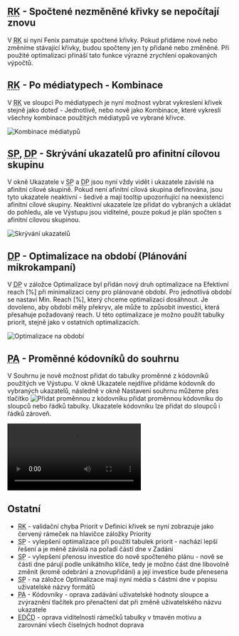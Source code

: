 ﻿---
categories: [fenix]
layout: fenix
---
## <abbr title="Reachové křivky">RK</abbr> - Spočtené nezměněné křivky se nepočítají znovu
V <abbr title="Reachové křivky">RK</abbr> si nyní Fenix pamatuje spočtené křivky. Pokud přidáme nové nebo změníme stávající křivky, budou spočteny jen ty přidané nebo změněné. Při použité optimalizaci přináší tato funkce výrazné zrychlení opakovaných výpočtů.

## <abbr title="Reachové křivky">RK</abbr> - Po médiatypech - Kombinace
V <abbr title="Reachové křivky">RK</abbr> ve sloupci Po médiatypech je nyní možnost vybrat vykreslení křivek stejně jako doteď - Jednotlivě, nebo nově jako Kombinace, které vykreslí všechny kombinace použitých médiatypů ve vybrané křivce.

![Kombinace médiatypů]({{site.url}}/data/pomediatypech.png "Kombinace médiatypů")

## <abbr title="Strategický plán">SP</abbr>, <abbr title="Detailní plán">DP</abbr> - Skrývání ukazatelů pro afinitní cílovou skupinu
V okně Ukazatele v <abbr title="Strategický plán">SP</abbr> a <abbr title="Detailní plán">DP</abbr> jsou nyní vždy vidět i ukazatele závislé na afinitní cílové skupině. Pokud není afinitní cílová skupina definována, jsou tyto ukazatele neaktivní - šedivé a mají tooltip upozorňující na neexistenci afinitní cílové skupiny. Neaktivní ukazatele lze přidat do vybraných a ukládat do pohledu, ale ve Výstupu jsou viditelné, pouze pokud je plán spočten s afinitní cílovou skupinou.

![Skrývání ukazatelů]({{site.url}}/data/skryte_ukazatele.png "Skrývání ukazatelů")

## <abbr title="Detailní plán">DP</abbr> - Optimalizace na období (Plánování mikrokampaní)
V <abbr title="Detailní plán">DP</abbr> v záložce Optimalizace byl přidán nový druh optimalizace na Efektivní reach [%] při minimalizaci ceny pro plánované období. Pro jednotlivá období se nastaví Min. Reach [%], který chceme optimalizací dosáhnout. Je dovoleno, aby období měly překryv, ale může to způsobit investici, která přesahuje požadovaný reach. U této optimalizace je možno použít tabulky priorit, stejně jako v ostatních optimalizacích.

![Optimalizace na období]({{site.url}}/data/opti_obdobi.png "Optimalizace na období")

## <abbr title="Postanalýza">PA</abbr> - Proměnné kódovníků do souhrnu
V Souhrnu je nově možnost přidat do tabulky proměnné z kódovníků použitých ve Výstupu. V okně Ukazatele nejdříve přidáme kódovník do vybraných ukazatelů, následně v okně Nastavení souhrnu můžeme přes tlačítko ![Přidat proměnnou z kódovníku]({{site.url}}/data/plus_button.png "Přidat proměnnou z kódovníku") přidat proměnnou kódovníku do sloupců nebo řádků tabulky. Ukazatele kódovníku lze přidat do sloupců i řádků zároveň.

<video src="{{site.url}}/data/kodovniksouhrn.mp4" type="video/mp4" controls>Kódovník souhrn</video>


## Ostatní
<ul>
	<li><abbr title="Reachové křivky">RK</abbr> - validační chyba Priorit v Definici křivek se nyní zobrazuje jako červený rámeček na hlavičce záložky Priority</li>
	<li><abbr title="Strategický plán">SP</abbr> - vylepšení optimalizace při použití tabulek priorit - nachází lepší řešení a je méně závislá na pořadí částí dne v Zadání</li>
	<li><abbr title="Strategický plán">SP</abbr> - vylepšení přenosu investice do nově spočteného plánu - nově se části dne párují podle unikátního klíče, tedy je možno část dne libovolně změnit (kromě odebrání a znovupřidání) a její investice bude přenesena</li>
	<li><abbr title="Strategický plán">SP</abbr> - na záložce Optimalizace mají nyní média s částmi dne v popisu uživatelské názvy formátů</li>
	<li><abbr title="Postanalýza">PA</abbr> - Kódovníky - oprava zadávání uživatelské hodnoty sloupce a zvýraznění tlačítek pro přenačtení dat při změně uživatelského názvu ukazatele</li>
	<li><abbr title="Editor definic částí dnů">EDČD</abbr> - oprava viditelnosti rámečků tabulky v tmavén motivu a zarovnání všech číselných hodnot doprava</li>
</ul>
